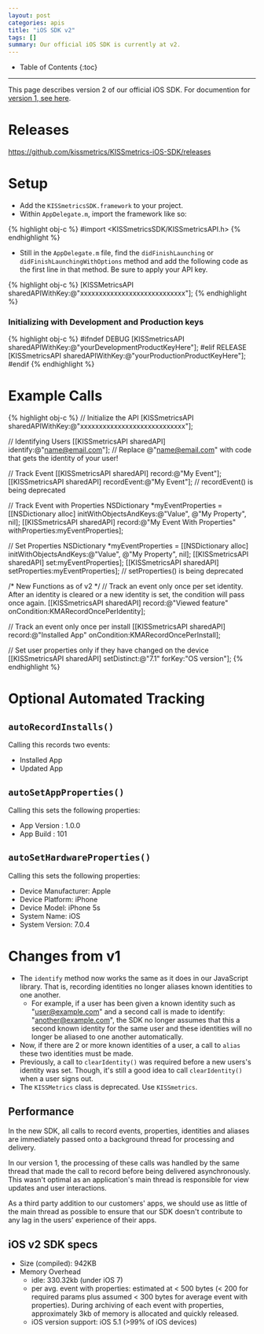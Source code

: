 ```yaml
---
layout: post
categories: apis
title: "iOS SDK v2"
tags: []
summary: Our official iOS SDK is currently at v2.
---
```

* Table of Contents
{:toc}
* * *

This page describes version 2 of our official iOS SDK. For documention for [version 1, see here][v1].

# Releases

<https://github.com/kissmetrics/KISSmetrics-iOS-SDK/releases>

# Setup

* Add the `KISSmetricsSDK.framework` to your project.
* Within `AppDelegate.m`, import the framework like so:

{% highlight obj-c %}
#import <KISSmetricsSDK/KISSmetricsAPI.h>
{% endhighlight %}

* Still in the `AppDelegate.m` file, find the `didFinishLaunching` or `didFinishLaunchingWithOptions` method and add the following code as the first line in that method. Be sure to apply your API key.

{% highlight obj-c %}
[KISSMetricsAPI sharedAPIWithKey:@"xxxxxxxxxxxxxxxxxxxxxxxxxxxx"];
{% endhighlight %}

### Initializing with Development and Production keys

{% highlight obj-c %}
#ifndef DEBUG
	[KISSmetricsAPI sharedAPIWithKey:@"yourDevelopmentProductKeyHere"];
#elif RELEASE
	[KISSmetricsAPI sharedAPIWithKey:@"yourProductionProductKeyHere"];
#endif 
{% endhighlight %}

# Example Calls

{% highlight obj-c %}
// Initialize the API
[KISSmetricsAPI sharedAPIWithKey:@"xxxxxxxxxxxxxxxxxxxxxxxxxxxx"];

// Identifying Users
[[KISSmetricsAPI sharedAPI] identify:@"name@email.com"]; // Replace @"name@email.com" with code that gets the identity of your user!

// Track Event
[[KISSmetricsAPI sharedAPI] record:@"My Event"];
[[KISSmetricsAPI sharedAPI] recordEvent:@"My Event"];	// recordEvent() is being deprecated

// Track Event with Properties
NSDictionary *myEventProperties = [[NSDictionary alloc]
  initWithObjectsAndKeys:@"Value", @"My Property", nil];
[[KISSmetricsAPI sharedAPI] record:@"My Event With Properties"
  withProperties:myEventProperties];

// Set Properties
NSDictionary *myEventProperties = [[NSDictionary alloc]
  initWithObjectsAndKeys:@"Value", @"My Property", nil];
[[KISSmetricsAPI sharedAPI] set:myEventProperties];
[[KISSmetricsAPI sharedAPI] setProperties:myEventProperties];  // setProperties() is being deprecated

/* New Functions as of v2 */
// Track an event only once per set identity. After an identity is cleared or a new identity is set, the condition will pass once again.
[[KISSmetricsAPI sharedAPI] record:@"Viewed feature" onCondition:KMARecordOncePerIdentity];

// Track an event only once per install
[[KISSmetricsAPI sharedAPI] record:@"Installed App" onCondition:KMARecordOncePerInstall];

// Set user properties only if they have changed on the device
[[KISSmetricsAPI sharedAPI] setDistinct:@"7.1" forKey:"OS version"];
{% endhighlight %}

# Optional Automated Tracking

## `autoRecordInstalls()`

Calling this records two events:

* Installed App
* Updated App

## `autoSetAppProperties()`

Calling this sets the following properties:

* App Version : 1.0.0
* App Build : 101

## `autoSetHardwareProperties()`

Calling this sets the following properties:

* Device Manufacturer: Apple
* Device Platform: iPhone
* Device Model: iPhone 5s
* System Name: iOS
* System Version: 7.0.4

# Changes from v1

* The `identify` method now works the same as it does in our JavaScript library. That is, recording identities no longer aliases known identities to one another.
  * For example, if a user has been given a known identity such as "user@example.com" and a second call is made to identify: "another@example.com", the SDK no longer assumes that this a second known identity for the same user and these identities will no longer be aliased to one another automatically.
* Now, if there are 2 or more known identities of a user, a call to `alias` these two identities must be made.
* Previously, a call to `clearIdentity()` was required before a new users's identity was set. Though, it's still a good idea to call `clearIdentity()` when a user signs out.
* The `KISSMetrics` class is deprecated. Use `KISSmetrics`.

## Performance

In the new SDK, all calls to record events, properties, identities and aliases are immediately passed onto a background thread for processing and delivery.

In our version 1, the processing of these calls was handled by the same thread that made the call to record before being delivered asynchronously. This wasn't optimal as an application's main thread is responsible for view updates and user interactions.

As a third party addition to our customers' apps, we should use as little of the main thread as possible to ensure that our SDK doesn't contribute to any lag in the users' experience of their apps.

## iOS v2 SDK specs

* Size (compiled): 942KB
* Memory Overhead
  * idle: 330.32kb (under iOS 7)
  * per avg. event with properties: estimated at < 500 bytes (< 200 for required params plus assumed < 300 bytes for average event with properties). During archiving of each event with properties, approximately 3kb of memory is allocated and quickly released.
  * iOS version support: iOS 5.1  (>99% of iOS devices)

[common]: /apis/common-methods
[v1]: /apis/objective-c
